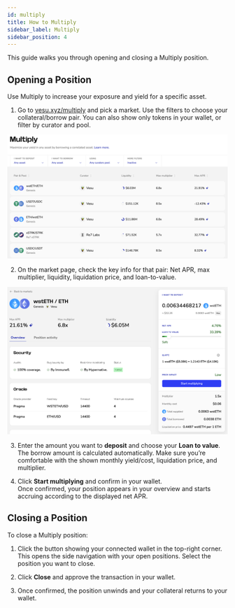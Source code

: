 ```yaml
---
id: multiply
title: How to Multiply
sidebar_label: Multiply
sidebar_position: 4
---
```


This guide walks you through opening and closing a Multiply position.

## Opening a Position
Use Multiply to increase your exposure and yield for a specific asset.

1. Go to [vesu.xyz/multiply](https://vesu.xyz/multiply) and pick a market. 
Use the filters to choose your collateral/borrow pair. You can also show only tokens in your wallet, or filter by curator and pool.  

![multiply-1.png](images/multiply-1.png)

2. On the market page, check the key info for that pair: Net APR, max multiplier, liquidity, liquidation price, and loan-to-value.  

![multiply-2.png](images/multiply-2.png)

3. Enter the amount you want to **deposit** and choose your **Loan to value**. 
The borrow amount is calculated automatically. Make sure you’re comfortable with the shown monthly yield/cost, liquidation price, and multiplier.  


4. Click **Start multiplying** and confirm in your wallet.  
Once confirmed, your position appears in your overview and starts accruing according to the displayed net APR.


## Closing a Position
To close a Multiply position:

1. Click the button showing your connected wallet in the top-right corner.
This opens the side navigation with your open positions. Select the position you want to close. 

2. Click **Close** and approve the transaction in your wallet.

3. Once confirmed, the position unwinds and your collateral returns to your wallet.  
